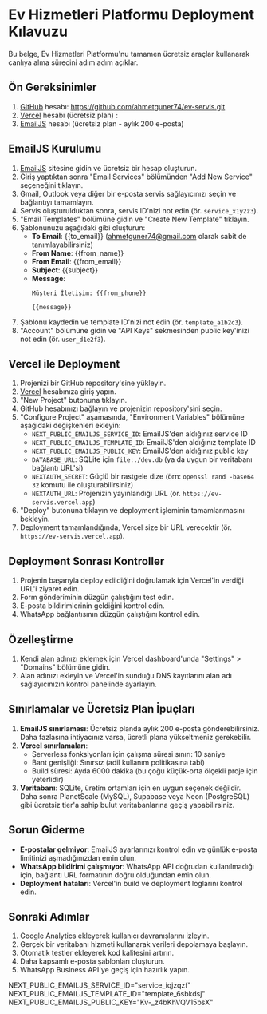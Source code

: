 # Ev Hizmetleri Platformu Deployment Kılavuzu

Bu belge, Ev Hizmetleri Platformu'nu tamamen ücretsiz araçlar kullanarak canlıya alma sürecini adım adım açıklar.

## Ön Gereksinimler

1. [GitHub](https://github.com) hesabı: https://github.com/ahmetguner74/ev-servis.git
2. [Vercel](https://vercel.com) hesabı (ücretsiz plan) : 
3. [EmailJS](https://www.emailjs.com) hesabı (ücretsiz plan - aylık 200 e-posta)

## EmailJS Kurulumu

1. [EmailJS](https://www.emailjs.com) sitesine gidin ve ücretsiz bir hesap oluşturun.
2. Giriş yaptıktan sonra "Email Services" bölümünden "Add New Service" seçeneğini tıklayın.
3. Gmail, Outlook veya diğer bir e-posta servis sağlayıcınızı seçin ve bağlantıyı tamamlayın.
4. Servis oluşturulduktan sonra, servis ID'nizi not edin (ör. `service_x1y2z3`).
5. "Email Templates" bölümüne gidin ve "Create New Template" tıklayın.
6. Şablonunuzu aşağıdaki gibi oluşturun:
   - **To Email**: {{to_email}} (ahmetguner74@gmail.com olarak sabit de tanımlayabilirsiniz)
   - **From Name**: {{from_name}}
   - **From Email**: {{from_email}}
   - **Subject**: {{subject}}
   - **Message**:
     ```
     Müşteri İletişim: {{from_phone}}
     
     {{message}}
     ```
7. Şablonu kaydedin ve template ID'nizi not edin (ör. `template_a1b2c3`).
8. "Account" bölümüne gidin ve "API Keys" sekmesinden public key'inizi not edin (ör. `user_d1e2f3`).

## Vercel ile Deployment

1. Projenizi bir GitHub repository'sine yükleyin.
2. [Vercel](https://vercel.com) hesabınıza giriş yapın.
3. "New Project" butonuna tıklayın.
4. GitHub hesabınızı bağlayın ve projenizin repository'sini seçin.
5. "Configure Project" aşamasında, "Environment Variables" bölümüne aşağıdaki değişkenleri ekleyin:
   - `NEXT_PUBLIC_EMAILJS_SERVICE_ID`: EmailJS'den aldığınız service ID
   - `NEXT_PUBLIC_EMAILJS_TEMPLATE_ID`: EmailJS'den aldığınız template ID
   - `NEXT_PUBLIC_EMAILJS_PUBLIC_KEY`: EmailJS'den aldığınız public key
   - `DATABASE_URL`: SQLite için `file:./dev.db` (ya da uygun bir veritabanı bağlantı URL'si)
   - `NEXTAUTH_SECRET`: Güçlü bir rastgele dize (örn: `openssl rand -base64 32` komutu ile oluşturabilirsiniz)
   - `NEXTAUTH_URL`: Projenizin yayınlandığı URL (ör. `https://ev-servis.vercel.app`)
6. "Deploy" butonuna tıklayın ve deployment işleminin tamamlanmasını bekleyin.
7. Deployment tamamlandığında, Vercel size bir URL verecektir (ör. `https://ev-servis.vercel.app`).

## Deployment Sonrası Kontroller

1. Projenin başarıyla deploy edildiğini doğrulamak için Vercel'in verdiği URL'i ziyaret edin.
2. Form gönderiminin düzgün çalıştığını test edin.
3. E-posta bildirimlerinin geldiğini kontrol edin.
4. WhatsApp bağlantısının düzgün çalıştığını kontrol edin.

## Özelleştirme

1. Kendi alan adınızı eklemek için Vercel dashboard'unda "Settings" > "Domains" bölümüne gidin.
2. Alan adınızı ekleyin ve Vercel'in sunduğu DNS kayıtlarını alan adı sağlayıcınızın kontrol panelinde ayarlayın.

## Sınırlamalar ve Ücretsiz Plan İpuçları

1. **EmailJS sınırlaması**: Ücretsiz planda aylık 200 e-posta gönderebilirsiniz. Daha fazlasına ihtiyacınız varsa, ücretli plana yükseltmeniz gerekebilir.
2. **Vercel sınırlamaları**: 
   - Serverless fonksiyonları için çalışma süresi sınırı: 10 saniye
   - Bant genişliği: Sınırsız (adil kullanım politikasına tabi)
   - Build süresi: Ayda 6000 dakika (bu çoğu küçük-orta ölçekli proje için yeterlidir)
3. **Veritabanı**: SQLite, üretim ortamları için en uygun seçenek değildir. Daha sonra PlanetScale (MySQL), Supabase veya Neon (PostgreSQL) gibi ücretsiz tier'a sahip bulut veritabanlarına geçiş yapabilirsiniz.

## Sorun Giderme

- **E-postalar gelmiyor**: EmailJS ayarlarınızı kontrol edin ve günlük e-posta limitinizi aşmadığınızdan emin olun.
- **WhatsApp bildirimi çalışmıyor**: WhatsApp API doğrudan kullanılmadığı için, bağlantı URL formatının doğru olduğundan emin olun.
- **Deployment hataları**: Vercel'in build ve deployment loglarını kontrol edin.

## Sonraki Adımlar

1. Google Analytics ekleyerek kullanıcı davranışlarını izleyin.
2. Gerçek bir veritabanı hizmeti kullanarak verileri depolamaya başlayın.
3. Otomatik testler ekleyerek kod kalitesini artırın.
4. Daha kapsamlı e-posta şablonları oluşturun.
5. WhatsApp Business API'ye geçiş için hazırlık yapın.

NEXT_PUBLIC_EMAILJS_SERVICE_ID="service_iqjzqzf"
NEXT_PUBLIC_EMAILJS_TEMPLATE_ID="template_6sbkdsj"
NEXT_PUBLIC_EMAILJS_PUBLIC_KEY="Kv-_z4bKhVQV15bsX" 